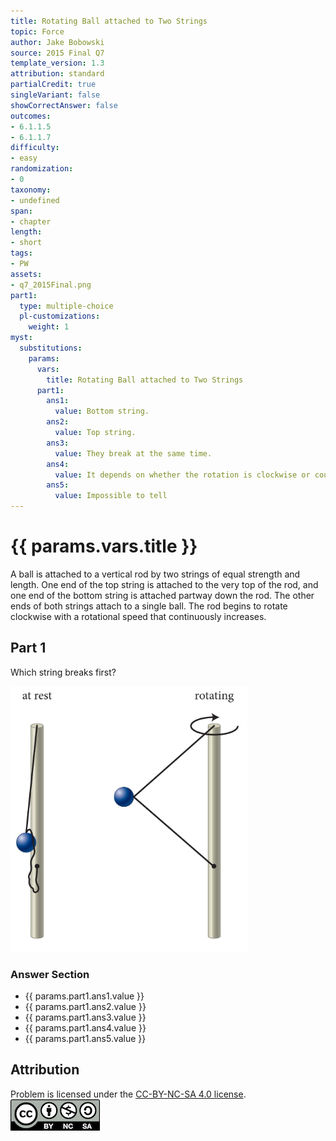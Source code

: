 ```yaml
---
title: Rotating Ball attached to Two Strings
topic: Force
author: Jake Bobowski
source: 2015 Final Q7
template_version: 1.3
attribution: standard
partialCredit: true
singleVariant: false
showCorrectAnswer: false
outcomes:
- 6.1.1.5
- 6.1.1.7
difficulty:
- easy
randomization:
- 0
taxonomy:
- undefined
span:
- chapter
length:
- short
tags:
- PW
assets:
- q7_2015Final.png
part1:
  type: multiple-choice
  pl-customizations:
    weight: 1
myst:
  substitutions:
    params:
      vars:
        title: Rotating Ball attached to Two Strings
      part1:
        ans1:
          value: Bottom string.
        ans2:
          value: Top string.
        ans3:
          value: They break at the same time.
        ans4:
          value: It depends on whether the rotation is clockwise or counter clockwise
        ans5:
          value: Impossible to tell
---
```

# {{ params.vars.title }}
A ball is attached to a vertical rod by two strings of equal strength and length. One end of the top string is attached to the very top of the rod, and one end of the bottom string is attached partway down the rod. The other ends of both strings attach to a single ball. The rod begins to rotate clockwise with a rotational speed that continuously increases.

## Part 1

Which string breaks first?

<img src="q7_2015Final.png" alt="Figure showing the ball in two situations - at rest and rotating." >

### Answer Section

- {{ params.part1.ans1.value }}
- {{ params.part1.ans2.value }}
- {{ params.part1.ans3.value }}
- {{ params.part1.ans4.value }}
- {{ params.part1.ans5.value }}

## Attribution

Problem is licensed under the [CC-BY-NC-SA 4.0 license](https://creativecommons.org/licenses/by-nc-sa/4.0/).<br> ![The Creative Commons 4.0 license requiring attribution-BY, non-commercial-NC, and share-alike-SA license.](https://raw.githubusercontent.com/firasm/bits/master/by-nc-sa.png)